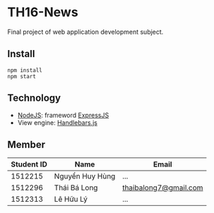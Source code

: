 # TH16-News
Final project of web application development subject.


## Install
    npm install
    npm start
    
## Technology
 - [NodeJS](https://nodejs.org/en/): frameword [ExpressJS](https://expressjs.com)
 - View engine: [Handlebars.js](https://www.npmjs.com/package/express-handlebars)
  
 ## Member
 | Student ID | Name | Email |
 | ------ | ----------- | ------|
 | 1512215   | Nguyển Huy Hùng | ... |
 | 1512296 | Thái Bá Long | thaibalong7@gmail.com |
 | 1512313 | Lê Hữu Lý | ... |
